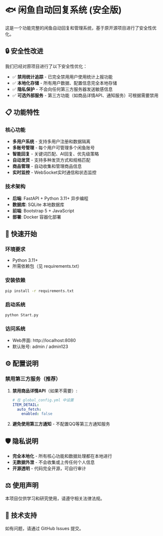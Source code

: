 # 🐟 闲鱼自动回复系统 (安全版)

这是一个功能完整的闲鱼自动回复和管理系统，基于原开源项目进行了安全性优化。

## 🔒 安全性改进

我们已经对原项目进行了以下安全性优化：

- ✅ **禁用统计追踪** - 已完全禁用用户使用统计上报功能
- ✅ **本地化存储** - 所有用户数据、配置信息完全本地存储
- ✅ **隐私保护** - 不会向任何第三方服务器发送敏感信息
- ✅ **可选外部服务** - 第三方功能（如商品详情API、通知服务）可根据需要禁用

## 📋 功能特性

### 核心功能
- **多用户系统** - 支持多用户注册和数据隔离
- **多账号管理** - 每个用户可管理多个闲鱼账号
- **智能回复** - 关键词匹配、AI回复、优先级策略
- **自动发货** - 支持多种发货方式和规格匹配
- **商品管理** - 自动收集和管理商品信息
- **实时监控** - WebSocket实时通信和状态监控

### 技术架构
- **后端**: FastAPI + Python 3.11+ 异步编程
- **数据库**: SQLite 本地数据库
- **前端**: Bootstrap 5 + JavaScript
- **部署**: Docker 容器化部署

## 🚀 快速开始

### 环境要求
- Python 3.11+
- 所需依赖包（见 requirements.txt）

### 安装依赖
```bash
pip install -r requirements.txt
```

### 启动系统
```bash
python Start.py
```

### 访问系统
- Web界面: http://localhost:8080
- 默认账号: admin / admin123

## ⚙️ 配置说明

### 禁用第三方服务（推荐）

1. **禁用商品详情API**（如果不需要）:
   ```yaml
   # 在 global_config.yml 中设置
   ITEM_DETAIL:
     auto_fetch:
       enabled: false
   ```

2. **避免使用第三方通知** - 不配置QQ等第三方通知服务

## 🛡️ 隐私说明

- **完全本地化** - 所有核心功能和数据处理都在本地进行
- **无数据外泄** - 不会收集或上传任何个人信息
- **开源透明** - 代码完全开源，可自行审计

## ⚖️ 使用声明

本项目仅供学习和研究使用，请遵守相关法律法规。

## 🔧 技术支持

如有问题，请通过 GitHub Issues 提交。
